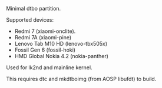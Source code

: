 Minimal dtbo partition.

Supported devices:

- Redmi 7 (xiaomi-onclite).
- Redmi 7A (xiaomi-pine)
- Lenovo Tab M10 HD (lenovo-tbx505x)
- Fossil Gen 6 (fossil-hoki)
- HMD Global Nokia 4.2 (nokia-panther)

Used for lk2nd and mainline kernel.

This requires dtc and mkdtboimg (from AOSP libufdt) to build.
